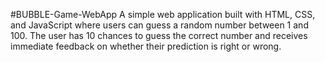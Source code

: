 #BUBBLE-Game-WebApp
A simple web application built with HTML, CSS, and JavaScript where users can guess a random number between 1 and 100. The user has 10 chances to guess the correct number and receives immediate feedback on whether their prediction is right or wrong.
